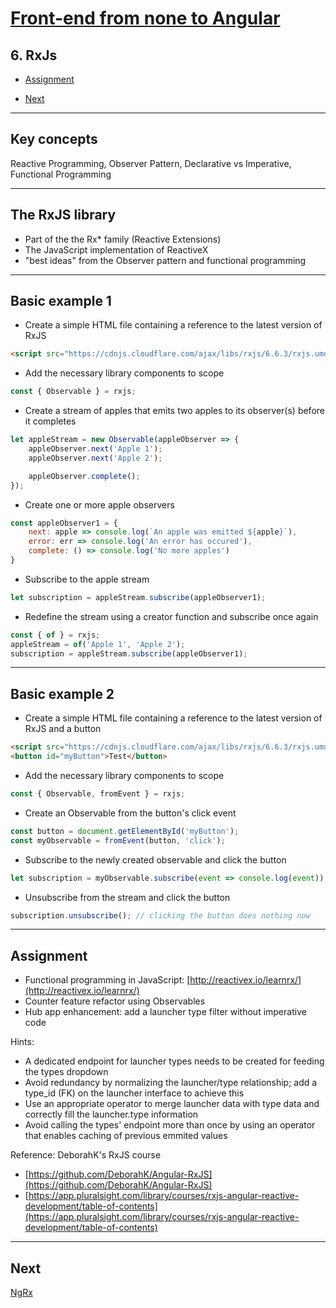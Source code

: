 # [Front-end from none to Angular](../README.md)

## 6. RxJs

- [Assignment](#assignment)

- [Next](#next)

---

## Key concepts

Reactive Programming, Observer Pattern, Declarative vs Imperative, Functional Programming

---

## The RxJS library

- Part of the the Rx* family (Reactive Extensions)
- The JavaScript implementation of ReactiveX
- "best ideas" from the Observer pattern and functional programming

---

## Basic example 1

- Create a simple HTML file containing a reference to the latest version of RxJS

```html
<script src="https://cdnjs.cloudflare.com/ajax/libs/rxjs/6.6.3/rxjs.umd.min.js"></script>
```

- Add the necessary library components to scope

```js
const { Observable } = rxjs;
```

- Create a stream of apples that emits two apples to its observer(s) before it completes

```js
let appleStream = new Observable(appleObserver => {
    appleObserver.next('Apple 1');
    appleObserver.next('Apple 2');

    appleObserver.complete();
});
```

- Create one or more apple observers

```js
const appleObserver1 = {
    next: apple => console.log(`An apple was emitted ${apple}`),
    error: err => console.log('An error has occured'),
    complete: () => console.log('No more apples')
}
```

- Subscribe to the apple stream

```js
let subscription = appleStream.subscribe(appleObserver1);
```

- Redefine the stream using a creator function and subscribe once again

```js
const { of } = rxjs;
appleStream = of('Apple 1', 'Apple 2');
subscription = appleStream.subscribe(appleObserver1);
```

---

## Basic example 2

- Create a simple HTML file containing a reference to the latest version of RxJS and a button

```html
<script src="https://cdnjs.cloudflare.com/ajax/libs/rxjs/6.6.3/rxjs.umd.min.js"></script>
<button id="myButton">Test</button>
```

- Add the necessary library components to scope

```js
const { Observable, fromEvent } = rxjs;
```

- Create an Observable from the button's click event

```js
const button = document.getElementById('myButton');
const myObservable = fromEvent(button, 'click');
```

- Subscribe to the newly created observable and click the button

```js
let subscription = myObservable.subscribe(event => console.log(event)); // clicking the button would now logs de event
```

- Unsubscribe from the stream and click the button

```js
subscription.unsubscribe(); // clicking the button does nothing now
```

---

## Assignment

- Functional programming in JavaScript: [http://reactivex.io/learnrx/](http://reactivex.io/learnrx/)
- Counter feature refactor using Observables
- Hub app enhancement: add a launcher type filter without imperative code

Hints:

- A dedicated endpoint for launcher types needs to be created for feeding the types dropdown
- Avoid redundancy by normalizing the launcher/type relationship; add a type_id (FK) on the launcher interface to achieve this
- Use an appropriate operator to merge launcher data with type data and correctly fill the launcher.type information
- Avoid calling the types' endpoint more than once by using an operator that enables caching of previous emmited values

Reference: DeborahK's RxJS course

- [https://github.com/DeborahK/Angular-RxJS](https://github.com/DeborahK/Angular-RxJS)
- [https://app.pluralsight.com/library/courses/rxjs-angular-reactive-development/table-of-contents](https://app.pluralsight.com/library/courses/rxjs-angular-reactive-development/table-of-contents)

---

## Next

[NgRx](7-ngrx.md)
